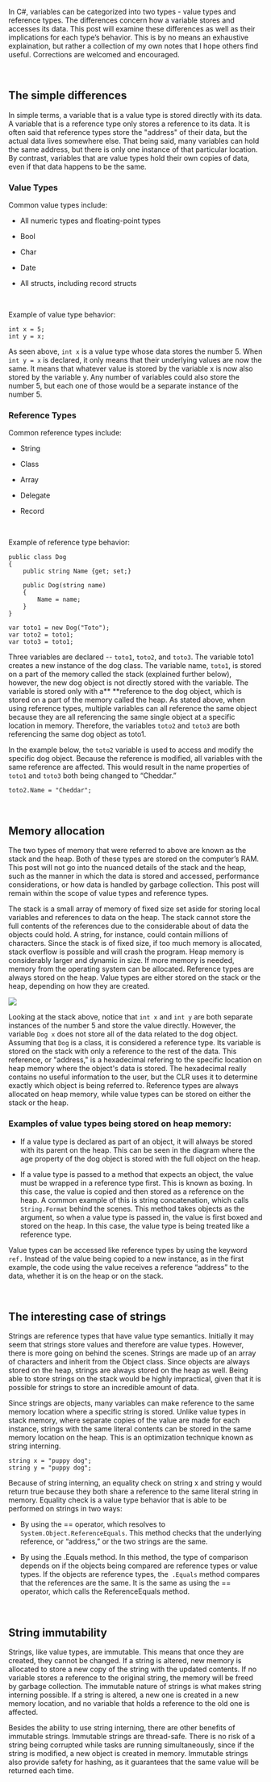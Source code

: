 In C\#, variables can be categorized into two types - value types and reference
types. The differences concern how a variable stores and accesses its data. This
post will examine these differences as well as their implications for each
type’s behavior. This is by no means an exhaustive explaination, but rather a
collection of my own notes that I hope others find useful. Corrections are
welcomed and encouraged.

 

The simple differences
----------------------

In simple terms, a variable that is a value type is stored directly with its
data. A variable that is a reference type only stores a reference to its data.
It is often said that reference types store the "address" of their data, but the
actual data lives somewhere else. That being said, many variables can hold the
same address, but there is only one instance of that particular location. By
contrast, variables that are value types hold their own copies of data, even if
that data happens to be the same.

### Value Types

Common value types include:

-   All numeric types and floating-point types

-   Bool

-   Char

-   Date

-   All structs, including record structs

 

Example of value type behavior:

~~~~~~~~~~~~~~~~~~~~~~~~~~~~~~~~~~~~~~~~~~~~~~~~~~~~~~~~~~~~~~~~~~~~~~~~~~~~~~~~
int x = 5;
int y = x;
~~~~~~~~~~~~~~~~~~~~~~~~~~~~~~~~~~~~~~~~~~~~~~~~~~~~~~~~~~~~~~~~~~~~~~~~~~~~~~~~

As seen above, `int x` is a value type whose data stores the number 5. When `int
y = x` is declared, it only means that their underlying values are now the same.
It means that whatever value is stored by the variable x is now also stored by
the variable y. Any number of variables could also store the number 5, but each
one of those would be a separate instance of the number 5.

### Reference Types

Common reference types include:

-   String

-   Class

-   Array

-   Delegate

-   Record

     

Example of reference type behavior:

~~~~~~~~~~~~~~~~~~~~~~~~~~~~~~~~~~~~~~~~~~~~~~~~~~~~~~~~~~~~~~~~~~~~~~~~~~~~~~~~
public class Dog
{
    public string Name {get; set;}

    public Dog(string name)
    {
        Name = name;
    }
}

var toto1 = new Dog("Toto");
var toto2 = toto1;
var toto3 = toto1;
~~~~~~~~~~~~~~~~~~~~~~~~~~~~~~~~~~~~~~~~~~~~~~~~~~~~~~~~~~~~~~~~~~~~~~~~~~~~~~~~

Three variables are declared -- `toto1`, `toto2`, and `toto3`. The variable
toto1 creates a new instance of the dog class. The variable name, `toto1`, is
stored on a part of the memory called the stack (explained further below),
however, the new dog object is not directly stored with the variable. The
variable is stored only with a** **reference to the dog object, which is stored
on a part of the memory called the heap. As stated above, when using reference
types, multiple variables can all reference the same object because they are all
referencing the same single object at a specific location in memory. Therefore,
the variables `toto2` and `toto3` are both referencing the same dog object as
toto1.

In the example below, the `toto2` variable is used to access and modify the
specific dog object. Because the reference is modified, all variables with the
same reference are affected. This would result in the name properties of `toto1`
and `toto3` both being changed to “Cheddar.”

~~~~~~~~~~~~~~~~~~~~~~~~~~~~~~~~~~~~~~~~~~~~~~~~~~~~~~~~~~~~~~~~~~~~~~~~~~~~~~~~
toto2.Name = "Cheddar";
~~~~~~~~~~~~~~~~~~~~~~~~~~~~~~~~~~~~~~~~~~~~~~~~~~~~~~~~~~~~~~~~~~~~~~~~~~~~~~~~

 

Memory allocation
-----------------

The two types of memory that were referred to above are known as the stack and
the heap. Both of these types are stored on the computer’s RAM. This post will
not go into the nuanced details of the stack and the heap, such as the manner in
which the data is stored and accessed, performance considerations, or how data
is handled by garbage collection. This post will remain within the scope of
value types and reference types.

The stack is a small array of memory of fixed size set aside for storing local
variables and references to data on the heap. The stack cannot store the full
contents of the references due to the considerable about of data the objects
could hold. A string, for instance, could contain millions of characters.  Since
the stack is of fixed size, if too much memory is allocated, stack overflow is
possible and will crash the program. Heap memory is considerably larger and
dynamic in size. If more memory is needed, memory from the operating system can
be allocated. Reference types are always stored on the heap. Value types are
either stored on the stack or the heap, depending on how they are created.

![](../images/smaller.jpg)

Looking at the stack above, notice that `int x` and `int y` are both separate
instances of the number 5 and store the value directly. However, the variable
`Dog x` does not store all of the data related to the dog object. Assuming that
`Dog` is a class, it is considered a reference type. Its variable is stored on
the stack with only a reference to the rest of the data. This reference, or
"address," is a hexadecimal refering to the specific location on heap memory
where the object's data is stored. The hexadecimal really contains no useful
information to the user, but the CLR uses it to determine exactly which object
is being referred to. Reference types are always allocated on heap memory, while
value types can be stored on either the stack or the heap.

### Examples of value types being stored on heap memory:

-   If a value type is declared as part of an object, it will always be stored
    with its parent on the heap. This can be seen in the diagram where the age
    property of the dog object is stored with the full object on the heap.

-   If a value type is passed to a method that expects an object, the value must
    be wrapped in a reference type first. This is known as boxing. In this case,
    the value is copied and then stored as a reference on the heap. A common
    example of this is string concatenation, which calls `String.Format` behind
    the scenes. This method takes objects as the argument, so when a value type
    is passed in, the value is first boxed and stored on the heap. In this case,
    the value type is being treated like a reference type.

Value types can be accessed like reference types by using the keyword `ref.`
Instead of the value being copied to a new instance, as in the first example,
the code using the value receives a reference “address” to the data, whether it
is on the heap or on the stack.

 

The interesting case of strings
-------------------------------

Strings are reference types that have value type semantics. Initially it may
seem that strings store values and therefore are value types. However, there is
more going on behind the scenes. Strings are made up of an array of characters
and inherit from the Object class. Since objects are always stored on the heap,
strings are always stored on the heap as well. Being able to store strings on
the stack would be highly impractical, given that it is possible for strings to
store an incredible amount of data.

Since strings are objects, many variables can make reference to the same memory
location where a specific string is stored. Unlike value types in stack memory,
where separate copies of the value are made for each instance, strings with the
same literal contents can be stored in the same memory location on the heap.
This is an optimization technique known as string interning.

~~~~~~~~~~~~~~~~~~~~~~~~~~~~~~~~~~~~~~~~~~~~~~~~~~~~~~~~~~~~~~~~~~~~~~~~~~~~~~~~
string x = "puppy dog";
string y = "puppy dog";
~~~~~~~~~~~~~~~~~~~~~~~~~~~~~~~~~~~~~~~~~~~~~~~~~~~~~~~~~~~~~~~~~~~~~~~~~~~~~~~~

Because of string interning, an equality check on string x and string y would
return true because they both share a reference to the same literal string in
memory. Equality check is a value type behavior that is able to be performed on
strings in two ways:

-   By using the == operator, which resolves to `System.Object.ReferenceEquals`.
    This method checks that the underlying reference, or “address,” or the two
    strings are the same.

-   By using the .Equals method. In this method, the type of comparison depends
    on if the objects being compared are reference types or value types. If the
    objects are reference types, the` .Equals` method compares that the
    references are the same. It is the same as using the == operator, which
    calls the ReferenceEquals method.

 

String immutability
-------------------

Strings, like value types, are immutable. This means that once they are created,
they cannot be changed. If a string is altered, new memory is allocated to store
a new copy of the string with the updated contents. If no variable stores a
reference to the original string, the memory will be freed by garbage
collection. The immutable nature of strings is what makes string interning
possible. If a string is altered, a new one is created in a new memory location,
and no variable that holds a reference to the old one is affected.

Besides the ability to use string interning, there are other benefits of
immutable strings. Immutable strings are thread-safe. There is no risk of a
string being corrupted while tasks are running simultaneously, since if the
string is modified, a new object is created in memory. Immutable strings also
provide safety for hashing, as it guarantees that the same value will be
returned each time.

 

 
